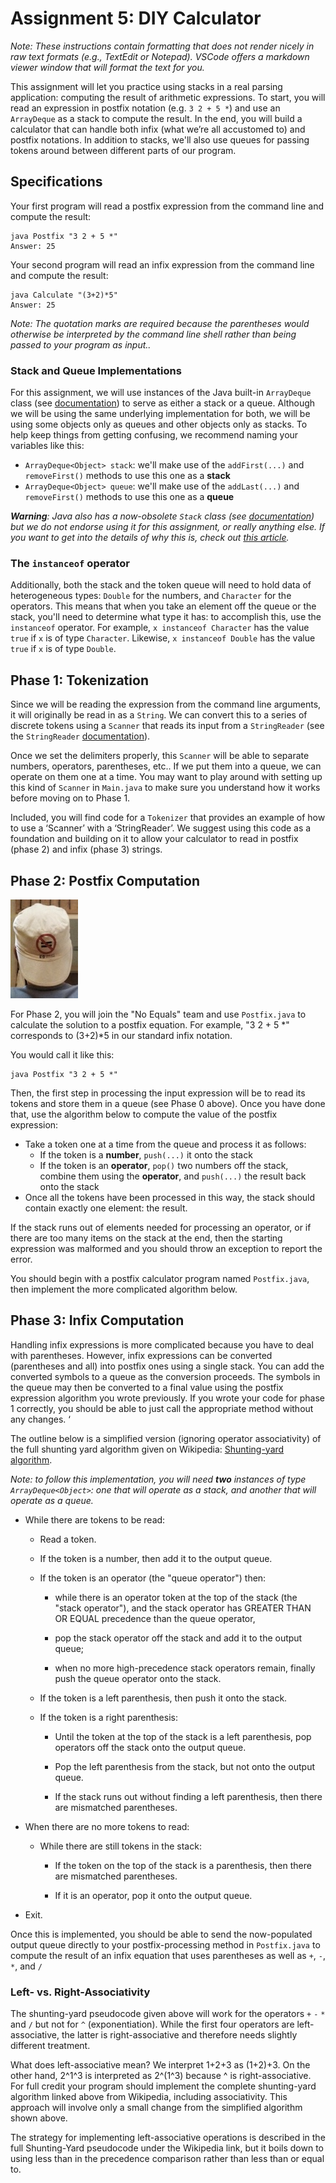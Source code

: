 # Assignment 5:  DIY Calculator

_Note: These instructions contain formatting that does not render nicely in raw text formats (e.g., TextEdit or Notepad).  VSCode offers a markdown viewer window that will format the text for you._

This assignment will let you practice using stacks in a real parsing application: computing the result of arithmetic expressions. To start, you will read an expression in postfix notation (e.g. `3 2 + 5 *`) and use an `ArrayDeque` as a stack to compute the result. In the end, you will build a calculator that can handle both infix (what we’re all accustomed to) and postfix notations.
 In addition to stacks, we'll also use queues for passing tokens around between different parts of our program.

## Specifications

Your first program will read a postfix expression from the command line and compute the result:

	java Postfix "3 2 + 5 *"
	Answer: 25
    
Your second program will read an infix expression from the command line and compute the result:

	java Calculate "(3+2)*5"
	Answer: 25

_Note: The quotation marks are required because the parentheses would otherwise be interpreted by the command line shell rather than being passed to your program as input.._

### Stack and Queue Implementations
For this assignment, we will use instances of the Java built-in `ArrayDeque` class (see [documentation](https://docs.oracle.com/javase/9/docs/api/java/util/ArrayDeque.html)) to serve as either a stack or a queue. Although we will be using the same underlying implementation for both, we will be using some objects only as queues and other objects only as stacks. To help keep things from getting confusing, we recommend naming your variables like this:

 - `ArrayDeque<Object> stack`: we'll make use of the `addFirst(...)` and `removeFirst()` methods to use this one as a **stack**
- `ArrayDeque<Object> queue`: we'll make use of the `addLast(...)` and `removeFirst()` methods to use this one as a **queue**

_**Warning**: Java also has a now-obsolete `Stack` class (see [documentation](https://docs.oracle.com/en/java/javase/12/docs/api/java.base/java/util/Stack.html)) but we do not endorse using it for this assignment, or really anything else. If you want to get into the details of why this is, check out [this article](https://www.baeldung.com/java-deque-vs-stack)._

### The `instanceof` operator
Additionally, both the stack and the token queue will need to hold data of heterogeneous types: `Double` for the numbers, and `Character` for the operators. This means that when you take an element off the queue or the stack, you'll need to determine what type it has: to accomplish this, use the `instanceof` operator.  For example,  `x instanceof Character` has the value `true` if `x` is of type `Character`.  Likewise, `x instanceof Double` has the value `true` if `x` is of type `Double`.

## Phase 1: Tokenization
Since we will be reading the expression from the command line arguments, it will originally be read in as a `String`. We can convert this to a series of discrete tokens using a `Scanner` that reads its input from a `StringReader` (see the `StringReader`  [documentation](https://docs.oracle.com/en/java/javase/11/docs/api/java.base/java/io/StringReader.html)).

Once we set the delimiters properly, this `Scanner` will be able to separate numbers, operators, parentheses, etc.. If we put them into a queue, we can operate on them one at a time. You may want to play around with setting up this kind of `Scanner` in `Main.java` to make sure you understand how it works before moving on to Phase 1.

Included, you will find code for a `Tokenizer` that provides an example of how to use a ‘Scanner’ with a ‘StringReader’. We suggest using this code as a foundation and building on it to allow your calculator to read in postfix (phase 2) and infix (phase 3) strings.

## Phase 2: Postfix Computation 
![HP "No Equals" hat](Hewlett-Packard_No_Equals_hat.jpg "Title")

For Phase 2, you will join the "No Equals" team and use `Postfix.java` to calculate the solution to a postfix equation. For example, "3 2 + 5 \*" corresponds to (3+2)\*5 in our standard infix notation. 

You would call it like this:

	java Postfix "3 2 + 5 *"

Then, the first step in processing the input expression will be to read its tokens and store them in a queue (see Phase 0 above).  Once you have done that, use the algorithm below to compute the value of the postfix expression:

* Take a token one at a time from the queue and process it as follows:
  * If the token is a **number**, `push(...)` it onto the stack
  * If the token is an **operator**, `pop()` two numbers off the stack, combine them using the **operator**, and `push(...)` the result back onto the stack
* Once all the tokens have been processed in this way, the stack should contain exactly one element: the result.

If the stack runs out of elements needed for processing an operator, or if there are too many items on the stack at the end, then the starting expression was malformed and you should throw an exception to report the error.

You should begin with a postfix calculator program named `Postfix.java`, then implement the more complicated algorithm below.

## Phase 3: Infix Computation
Handling infix expressions is more complicated because you have to deal with parentheses. However, infix expressions can be converted (parentheses and all) into postfix ones using a single stack. You can add the converted symbols to a queue as the conversion proceeds. The symbols in the queue may then be converted to a final value using the postfix expression algorithm you wrote previously. If you wrote your code for phase 1 correctly, you should be able to just call the appropriate method without any changes.  ‘

The outline below is a simplified version (ignoring operator associativity) of the full shunting yard algorithm given on Wikipedia: [Shunting-yard algorithm](http://en.wikipedia.org/w/index.php?title=Shunting-yard_algorithm&oldid=572362024).

_Note: to follow this implementation, you will need **two** instances of type `ArrayDeque<Object>`: one that will operate as a stack, and another that will operate as a queue._

* While there are tokens to be read:

  * Read a token.

  * If the token is a number, then add it to the output queue.

  * If the token is an operator (the "queue operator") then:

	* while there is an operator token at the top of the stack (the "stack operator"), and the stack operator has GREATER THAN OR EQUAL  precedence than the queue operator,

  	* pop the stack operator off the stack and add it to the output queue;

	* when no more high-precedence stack operators remain, finally push the queue operator onto the stack.

  * If the token is a left parenthesis, then push it onto the stack.

  * If the token is a right parenthesis:
	* Until the token at the top of the stack is a left parenthesis, pop operators off the stack onto the output queue.

	* Pop the left parenthesis from the stack, but not onto the output queue.

	* If the stack runs out without finding a left parenthesis, then there are mismatched parentheses.

* When there are no more tokens to read:
  * While there are still tokens in the stack:
	* If the token on the top of the stack is a parenthesis, then there are mismatched parentheses.

	* If it is an operator, pop it onto the output queue.
* Exit.

Once this is implemented, you should be able to send the now-populated output queue directly to your postfix-processing method in `Postfix.java` to compute the result of an infix equation that uses parentheses as well as `+`, `-`, `*`, and `/` 

### Left- vs. Right-Associativity
The shunting-yard pseudocode given above will work for the operators `+` `-` `*` and `/` but not for `^` (exponentiation). While the first four operators are left-associative, the latter is right-associative and therefore needs slightly different treatment.

What does left-associative mean? We interpret 1+2+3 as (1+2)+3. On the other hand, 2^1^3 is interpreted as 2^(1^3) because ^ is right-associative. For full credit your program should implement the complete shunting-yard algorithm linked above from Wikipedia, including associativity.  This approach will involve only a small change from the simplified algorithm shown above.

The strategy for implementing left-associative operations is described in the full Shunting-Yard pseudocode under the Wikipedia link, but it boils down to using less than in the precedence comparison rather than less than or equal to.
